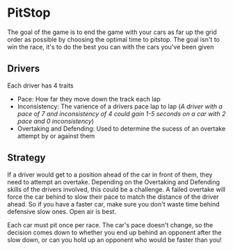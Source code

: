 # PitStop
The goal of the game is to end the game with your cars as far up the 
grid order as possible by choosing the optimal time to pitstop. The goal isn't to
win the race, it's to do the best you can with the cars you've been given

## Drivers
Each driver has 4 traits
- Pace: How far they move down the track each lap
- Inconsistency: The varience of a drivers pace lap to lap
    (*A driver with a pace of 7 and inconsistency of 4 could gain 1-5 seconds on a car with 2 pace and 0 inconsistency*)
- Overtaking and Defending: Used to determine the sucess of an overtake attempt
    by or against them

## Strategy
If a driver would get to a position ahead of the car in front of them, they need to
attempt an overtake. Depending on the Overtaking and Defending skills of the 
drivers involved, this could be a challenge. A failed overtake will force the car behind to
slow their pace to match the distance of the driver ahead. So if you have a faster car, 
make sure you don't waste time behind defensive slow ones. Open air is best.

Each car must pit once per race. The car's pace doesn't change, so the decision comes down
to whether you end up behind an opponent after the slow down, or can you hold up an 
opponent who would be faster than you!
